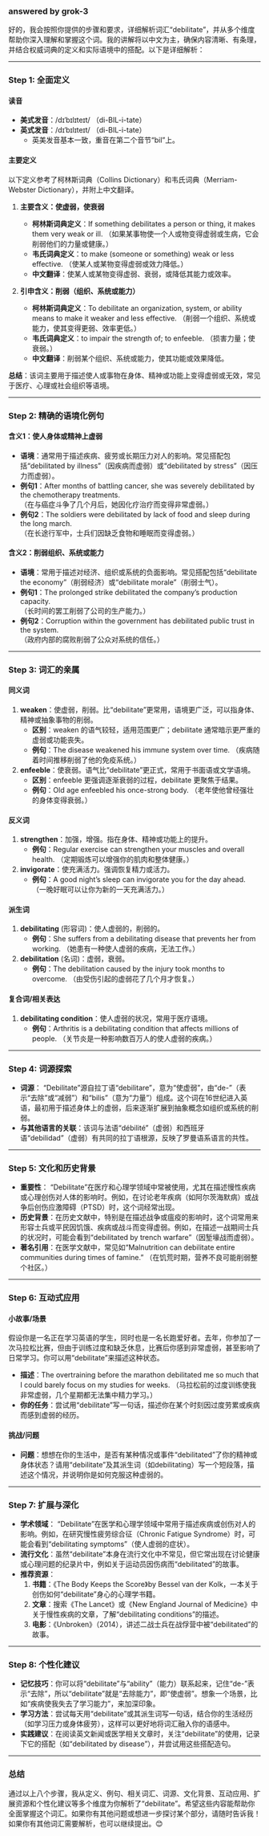 ### answered by grok-3
好的，我会按照你提供的步骤和要求，详细解析词汇“debilitate”，并从多个维度帮助你深入理解和掌握这个词。我的讲解将以中文为主，确保内容清晰、有条理，并结合权威词典的定义和实际语境中的搭配。以下是详细解析：

---

### Step 1: 全面定义

#### 读音
- **美式发音**：/dɪˈbɪlɪteɪt/ （di-BIL-i-tate）
- **英式发音**：/dɪˈbɪlɪteɪt/ （di-BIL-i-tate）
  - 英美发音基本一致，重音在第二个音节“bil”上。

#### 主要定义
以下定义参考了柯林斯词典（Collins Dictionary）和韦氏词典（Merriam-Webster Dictionary），并附上中文翻译。

1. **主要含义：使虚弱，使衰弱**
   - **柯林斯词典定义**：If something debilitates a person or thing, it makes them very weak or ill. （如果某事物使一个人或物变得虚弱或生病，它会削弱他们的力量或健康。）
   - **韦氏词典定义**：to make (someone or something) weak or less effective. （使某人或某物变得虚弱或效力降低。）
   - **中文翻译**：使某人或某物变得虚弱、衰弱，或降低其能力或效率。
   
2. **引申含义：削弱（组织、系统或能力）**
   - **柯林斯词典定义**：To debilitate an organization, system, or ability means to make it weaker and less effective. （削弱一个组织、系统或能力，使其变得更弱、效率更低。）
   - **韦氏词典定义**：to impair the strength of; to enfeeble. （损害力量；使衰弱。）
   - **中文翻译**：削弱某个组织、系统或能力，使其功能或效果降低。

**总结**：该词主要用于描述使人或事物在身体、精神或功能上变得虚弱或无效，常见于医疗、心理或社会组织等语境。

---

### Step 2: 精确的语境化例句

#### 含义1：使人身体或精神上虚弱
- **语境**：通常用于描述疾病、疲劳或长期压力对人的影响。常见搭配包括“debilitated by illness”（因疾病而虚弱）或“debilitated by stress”（因压力而虚弱）。
- **例句1**：After months of battling cancer, she was severely debilitated by the chemotherapy treatments.  
  （在与癌症斗争了几个月后，她因化疗治疗而变得非常虚弱。）
- **例句2**：The soldiers were debilitated by lack of food and sleep during the long march.  
  （在长途行军中，士兵们因缺乏食物和睡眠而变得虚弱。）

#### 含义2：削弱组织、系统或能力
- **语境**：常用于描述对经济、组织或系统的负面影响。常见搭配包括“debilitate the economy”（削弱经济）或“debilitate morale”（削弱士气）。
- **例句1**：The prolonged strike debilitated the company’s production capacity.  
  （长时间的罢工削弱了公司的生产能力。）
- **例句2**：Corruption within the government has debilitated public trust in the system.  
  （政府内部的腐败削弱了公众对系统的信任。）

---

### Step 3: 词汇的亲属

#### 同义词
1. **weaken**：使虚弱，削弱。比“debilitate”更常用，语境更广泛，可以指身体、精神或抽象事物的削弱。
   - **区别**：weaken 的语气较轻，适用范围更广；debilitate 通常暗示更严重的虚弱或功能丧失。
   - **例句**：The disease weakened his immune system over time. （疾病随着时间推移削弱了他的免疫系统。）
2. **enfeeble**：使衰弱。语气比“debilitate”更正式，常用于书面语或文学语境。
   - **区别**：enfeeble 更强调逐渐衰弱的过程，debilitate 更聚焦于结果。
   - **例句**：Old age enfeebled his once-strong body. （老年使他曾经强壮的身体变得衰弱。）

#### 反义词
1. **strengthen**：加强，增强。指在身体、精神或功能上的提升。
   - **例句**：Regular exercise can strengthen your muscles and overall health. （定期锻炼可以增强你的肌肉和整体健康。）
2. **invigorate**：使充满活力。强调恢复精力或活力。
   - **例句**：A good night’s sleep can invigorate you for the day ahead. （一晚好眠可以让你为新的一天充满活力。）

#### 派生词
1. **debilitating** (形容词)：使人虚弱的，削弱的。
   - **例句**：She suffers from a debilitating disease that prevents her from working. （她患有一种使人虚弱的疾病，无法工作。）
2. **debilitation** (名词)：虚弱，衰弱。
   - **例句**：The debilitation caused by the injury took months to overcome. （由受伤引起的虚弱花了几个月才恢复。）

#### 复合词/相关表达
1. **debilitating condition**：使人虚弱的状况，常用于医疗语境。
   - **例句**：Arthritis is a debilitating condition that affects millions of people. （关节炎是一种影响数百万人的使人虚弱的疾病。）

---

### Step 4: 词源探索

- **词源**： “Debilitate”源自拉丁语“debilitare”，意为“使虚弱”，由“de-”（表示“去除”或“减弱”）和“bilis”（意为“力量”）组成。这个词在16世纪进入英语，最初用于描述身体上的虚弱，后来逐渐扩展到抽象概念如组织或系统的削弱。
- **与其他语言的关联**：该词与法语“débilité”（虚弱）和西班牙语“debilidad”（虚弱）有共同的拉丁语根源，反映了罗曼语系语言的共性。

---

### Step 5: 文化和历史背景

- **重要性**： “Debilitate”在医疗和心理学领域中常被使用，尤其在描述慢性疾病或心理创伤对人体的影响时。例如，在讨论老年疾病（如阿尔茨海默病）或战争后创伤应激障碍（PTSD）时，这个词经常出现。
- **历史背景**：在历史文献中，特别是在描述战争或瘟疫的影响时，这个词常用来形容士兵或平民因饥饿、疾病或战斗而变得虚弱。例如，在描述一战期间士兵的状况时，可能会看到“debilitated by trench warfare”（因堑壕战而虚弱）。
- **著名引用**：在医学文献中，常见如“Malnutrition can debilitate entire communities during times of famine.” （在饥荒时期，营养不良可能削弱整个社区。）

---

### Step 6: 互动式应用

#### 小故事/场景
假设你是一名正在学习英语的学生，同时也是一名长跑爱好者。去年，你参加了一次马拉松比赛，但由于训练过度和缺乏休息，比赛后你感到非常虚弱，甚至影响了日常学习。你可以用“debilitate”来描述这种状态。

- **描述**：The overtraining before the marathon debilitated me so much that I could barely focus on my studies for weeks. （马拉松前的过度训练使我非常虚弱，几个星期都无法集中精力学习。）
- **你的任务**：尝试用“debilitate”写一句话，描述你在某个时刻因过度劳累或疾病而感到虚弱的经历。

#### 挑战/问题
- **问题**：想想在你的生活中，是否有某种情况或事件“debilitated”了你的精神或身体状态？请用“debilitate”及其派生词（如debilitating）写一个短段落，描述这个情况，并说明你是如何克服这种虚弱的。

---

### Step 7: 扩展与深化

- **学术领域**： “Debilitate”在医学和心理学领域中常用于描述疾病或创伤对人的影响。例如，在研究慢性疲劳综合征（Chronic Fatigue Syndrome）时，可能会看到“debilitating symptoms”（使人虚弱的症状）。
- **流行文化**：虽然“debilitate”本身在流行文化中不常见，但它常出现在讨论健康或心理问题的纪录片中，例如关于运动员因伤病而“debilitated”的故事。
- **推荐资源**：
  1. **书籍**：《The Body Keeps the Score》by Bessel van der Kolk，一本关于创伤如何“debilitate”身心的心理学书籍。
  2. **文章**：搜索《The Lancet》或《New England Journal of Medicine》中关于慢性疾病的文章，了解“debilitating conditions”的描述。
  3. **电影**：《Unbroken》（2014），讲述二战士兵在战俘营中被“debilitated”的故事。

---

### Step 8: 个性化建议

- **记忆技巧**：你可以将“debilitate”与“ability”（能力）联系起来，记住“de-”表示“去除”，所以“debilitate”就是“去除能力”，即“使虚弱”。想象一个场景，比如“疾病使我失去了学习能力”，来加深印象。
- **学习方法**：尝试每天用“debilitate”或其派生词写一句话，结合你的生活经历（如学习压力或身体疲劳），这样可以更好地将词汇融入你的语感中。
- **实践建议**：在阅读英文新闻或医学相关文章时，关注“debilitate”的使用，记录下它的搭配（如“debilitated by disease”），并尝试用这些搭配造句。

---

### 总结
通过以上八个步骤，我从定义、例句、相关词汇、词源、文化背景、互动应用、扩展资源和个性化建议等多个维度为你解析了“debilitate”。希望这些内容能帮助你全面掌握这个词汇。如果你有其他问题或想进一步探讨某个部分，请随时告诉我！如果你有其他词汇需要解析，也可以继续提出。😊